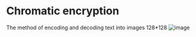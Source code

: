 # Chromatic encryption
The method of encoding and decoding text into images 128*128
![image](https://github.com/nikuson/Chromatic-encryption/assets/32215246/864f7d1d-5fd5-4c90-b533-751d1ac15f47)

